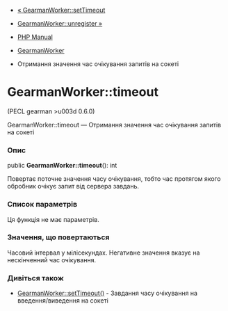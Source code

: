 - [« GearmanWorker::setTimeout](gearmanworker.settimeout.md)
- [GearmanWorker::unregister »](gearmanworker.unregister.md)

- [PHP Manual](index.md)
- [GearmanWorker](class.gearmanworker.md)
- Отримання значення час очікування запитів на сокеті

# GearmanWorker::timeout

(PECL gearman \>u003d 0.6.0)

GearmanWorker::timeout — Отримання значення час очікування запитів на
сокеті

### Опис

public **GearmanWorker::timeout**(): int

Повертає поточне значення часу очікування, тобто час протягом
якого обробник очікує запит від сервера завдань.

### Список параметрів

Ця функція не має параметрів.

### Значення, що повертаються

Часовий інтервал у мілісекундах. Негативне значення вказує на
нескінченний час очікування.

### Дивіться також

- [GearmanWorker::setTimeout()](gearmanworker.settimeout.md) -
Завдання часу очікування на введення/виведення на сокеті
